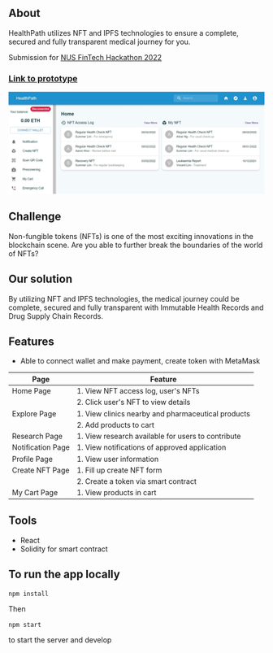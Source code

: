 ## About

HealthPath utilizes NFT and IPFS technologies to ensure a complete, secured and fully transparent medical journey for you.

Submission for [NUS FinTech Hackathon 2022](https://nusfintechmonth.comp.nus.edu.sg/)

### [Link to prototype](https://rhb-smart.herokuapp.com/)

<img src="dashboard.jpg" alt="first screenshot" width="600"/>

## Challenge

Non-fungible tokens (NFTs) is one of the most exciting innovations in the blockchain scene. Are you able to further break the boundaries of the world of NFTs?

## Our solution

By utilizing NFT and IPFS technologies, the medical journey could be complete, secured and fully transparent with Immutable Health Records and Drug Supply Chain Records.

## Features

- Able to connect wallet and make payment, create token with MetaMask

| Page              | Feature                                            |
| ----------------- | -------------------------------------------------- |
| Home Page         | 1. View NFT access log, user's NFTs                |
|                   | 2. Click user's NFT to view details                |
| Explore Page      | 1. View clinics nearby and pharmaceutical products |
|                   | 2. Add products to cart                            |
| Research Page     | 1. View research available for users to contribute |
| Notification Page | 1. View notifications of approved application      |
| Profile Page      | 1. View user information                           |
| Create NFT Page   | 1. Fill up create NFT form                         |
|                   | 2. Create a token via smart contract               |
| My Cart Page      | 1. View products in cart                           |

## Tools

- React
- Solidity for smart contract

## To run the app locally

```
npm install
```

Then

```
npm start
```

to start the server and develop
